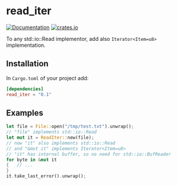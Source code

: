 # read_iter

[![Documentation](https://docs.rs/read_iter/badge.svg)](https://docs.rs/read_iter)
[![crates.io](https://img.shields.io/crates/v/read_iter.svg)](https://crates.io/crates/read_iter)

To any std::io::Read implementor, add also `Iterator<Item=u8>` implementation.

## Installation

In `Cargo.toml` of your project add:
```toml
[dependencies]
read_iter = "0.1"
```

## Examples

```rust
let file = File::open("/tmp/test.txt").unwrap();
// "file" implements std::io::Read
let mut it = ReadIter::new(file);
// now "it" also implements std::io::Read
// and "&mut it" implements Iterator<Item=u8>
// "it" has internal buffer, so no need for std::io::BufReader
for byte in &mut it
{	// ...
}
it.take_last_error().unwrap();
```
